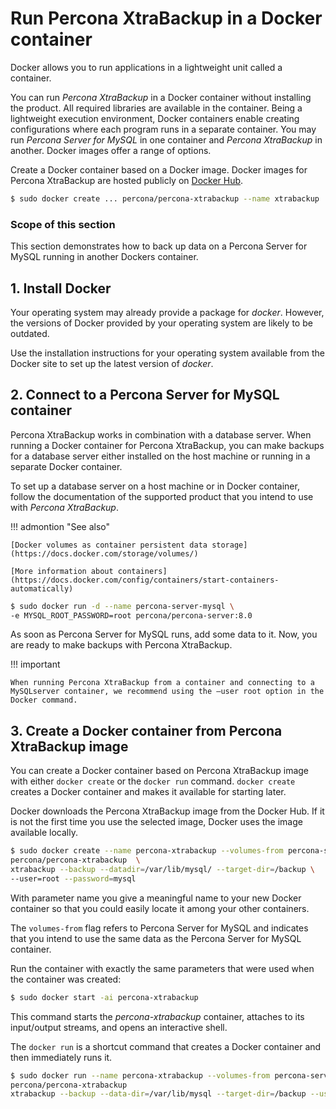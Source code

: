 # Run Percona XtraBackup in a Docker container

Docker allows you to run applications in a lightweight unit called a
container.

You can run *Percona XtraBackup* in a Docker container without installing
the product. All required libraries are available in
the container. Being a lightweight execution environment, Docker containers
enable creating
configurations where each program runs in a separate container. You may run
*Percona Server for MySQL* in one container and *Percona XtraBackup* in
another. Docker images offer a range of options.

Create a Docker container based on a Docker image. Docker images for
Percona XtraBackup
are hosted publicly on [Docker Hub](https://hub.docker.com/r/percona/percona-xtrabackup).

```{.bash data-prompt="$"}
$ sudo docker create ... percona/percona-xtrabackup --name xtrabackup ...
```

### Scope of this section

This section demonstrates how to back up data
on a Percona Server for MySQL running in another Dockers container.

## 1. Install Docker

Your operating system may already provide a package for *docker*. However,
the versions of Docker provided by your operating system are likely to be
outdated.

Use the installation instructions for your operating system available from
the
Docker site to set up the latest version of *docker*.

## 2. Connect to a Percona Server for MySQL container

Percona XtraBackup works in combination with a database server. When
running a Docker container for Percona XtraBackup, you can make
backups for a database server either installed on the host machine or
running
in a separate Docker container.

To set up a database server on a host machine or in Docker
container, follow the documentation of the supported product that you
intend to use with *Percona XtraBackup*.

!!! admontion "See also"

    [Docker volumes as container persistent data storage](https://docs.docker.com/storage/volumes/)

    [More information about containers](https://docs.docker.com/config/containers/start-containers-automatically)

```{.bash data-prompt="$"}
$ sudo docker run -d --name percona-server-mysql \
-e MYSQL_ROOT_PASSWORD=root percona/percona-server:8.0
```

As soon as Percona Server for MySQL runs, add some data to it. Now, you are
ready to make backups with Percona XtraBackup.

!!! important
 
    When running Percona XtraBackup from a container and connecting to a 
    MySQLserver container, we recommend using the –user root option in the 
    Docker command.

## 3. Create a Docker container from Percona XtraBackup image

You can create a Docker container based on Percona XtraBackup image with
either `docker create` or the `docker run` command. `docker create`
creates a Docker container and makes it available for starting later.

Docker downloads the Percona XtraBackup image from the Docker Hub. If it
is not the first time you use the selected image, Docker uses the image
available locally.

```{.bash data-prompt="$"}
$ sudo docker create --name percona-xtrabackup --volumes-from percona-server-mysql \
percona/percona-xtrabackup  \
xtrabackup --backup --datadir=/var/lib/mysql/ --target-dir=/backup \
--user=root --password=mysql
```

With parameter name you give a meaningful name to your new Docker container
so that you could easily locate it among your other containers.

The `volumes-from` flag refers to Percona Server for MySQL and indicates
that you intend to use the same data as the Percona Server for MySQL container.

Run the container with exactly the same parameters that were used when the
container was created:

```{.bash data-prompt="$"}
$ sudo docker start -ai percona-xtrabackup
```

This command starts the *percona-xtrabackup* container, attaches to its
input/output streams, and opens an interactive shell.

The `docker run` is a shortcut command that creates a Docker container and
then immediately runs it.

```{.bash data-prompt="$"}
$ sudo docker run --name percona-xtrabackup --volumes-from percona-server-mysql \
percona/percona-xtrabackup
xtrabackup --backup --data-dir=/var/lib/mysql --target-dir=/backup --user=root --password=mysql
```

